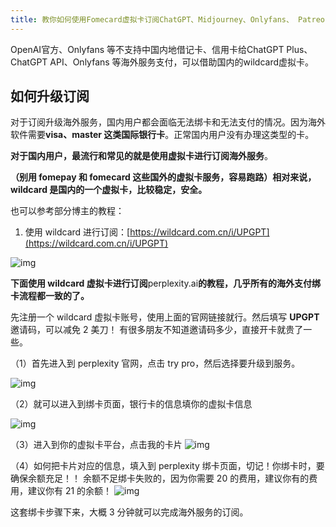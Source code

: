 ```yaml
---
title: 教你如何使用Fomecard虚拟卡订阅ChatGPT、Midjourney、Onlyfans、 Patreon等服务
---
```


OpenAI官方、Onlyfans 等不支持中国内地借记卡、信用卡给ChatGPT Plus、ChatGPT API、Onlyfans 等海外服务支付，可以借助国内的wildcard虚拟卡。


## 如何升级订阅

对于订阅升级海外服务，国内用户都会面临无法绑卡和无法支付的情况。因为海外软件需要**visa、master 这类国际银行卡**。正常国内用户没有办理这类型的卡。

**对于国内用户，最流行和常见的就是使用虚拟卡进行订阅海外服务**。

**（别用 fomepay 和 fomecard 这些国外的虚拟卡服务，容易跑路）相对来说，wildcard 是国内的一个虚拟卡，比较稳定，安全。**

也可以参考部分博主的教程：

1. 使用 wildcard 进行订阅：[https://wildcard.com.cn/i/UPGPT](https://wildcard.com.cn/i/UPGPT)

![img](https://pic1.zhimg.com/80/v2-de00eb1fddc289fb6c904084dfc8f92d_720w.jpg)

**下面使用 wildcard 虚拟卡进行订阅**perplexity.ai**的教程，几乎所有的海外支付绑卡流程都一致的了。**

先注册一个 wildcard 虚拟卡账号，使用上面的官网链接就行。然后填写 **UPGPT** 邀请码，可以减免 2 美刀！ 有很多朋友不知道邀请码多少，直接开卡就贵了一些。

（1）首先进入到 perplexity 官网，点击 try pro，然后选择要升级到服务。

![img](https://pic1.zhimg.com/80/v2-ad711645d8a486149ab412289d9a69eb_720w.jpg)

（2）就可以进入到绑卡页面，银行卡的信息填你的虚拟卡信息

![img](https://pic4.zhimg.com/80/v2-8d2f0f673937c7f53f281da43be0718f_720w.jpg)

（3）进入到你的虚拟卡平台，点击我的卡片
![img](https://pic1.zhimg.com/80/v2-473400bd46e45d46e8cad0e52f7ff0f9_720w.jpg)

（4）如何把卡片对应的信息，填入到 perplexity 绑卡页面，切记！你绑卡时，要确保余额充足！！ 余额不足绑卡失败的，因为你需要 20 的费用，建议你有的费用，建议你有 21 的余额！
![img](https://pic4.zhimg.com/80/v2-b23692017c29ed2ea8f3a6ab3c10331e_720w.jpg)

这套绑卡步骤下来，大概 3 分钟就可以完成海外服务的订阅。

